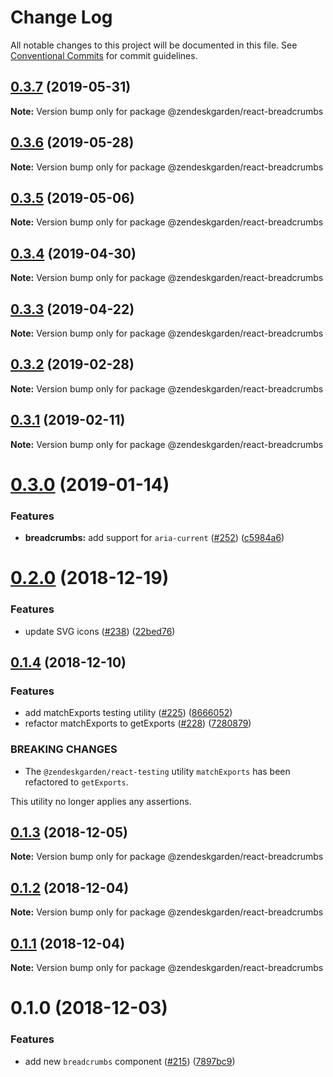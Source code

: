# Change Log

All notable changes to this project will be documented in this file.
See [Conventional Commits](https://conventionalcommits.org) for commit guidelines.

## [0.3.7](https://github.com/zendeskgarden/react-components/compare/@zendeskgarden/react-breadcrumbs@0.3.6...@zendeskgarden/react-breadcrumbs@0.3.7) (2019-05-31)

**Note:** Version bump only for package @zendeskgarden/react-breadcrumbs





## [0.3.6](https://github.com/zendeskgarden/react-components/compare/@zendeskgarden/react-breadcrumbs@0.3.5...@zendeskgarden/react-breadcrumbs@0.3.6) (2019-05-28)

**Note:** Version bump only for package @zendeskgarden/react-breadcrumbs





## [0.3.5](https://github.com/zendeskgarden/react-components/compare/@zendeskgarden/react-breadcrumbs@0.3.4...@zendeskgarden/react-breadcrumbs@0.3.5) (2019-05-06)

**Note:** Version bump only for package @zendeskgarden/react-breadcrumbs





## [0.3.4](https://github.com/zendeskgarden/react-components/compare/@zendeskgarden/react-breadcrumbs@0.3.3...@zendeskgarden/react-breadcrumbs@0.3.4) (2019-04-30)

**Note:** Version bump only for package @zendeskgarden/react-breadcrumbs





## [0.3.3](https://github.com/zendeskgarden/react-components/compare/@zendeskgarden/react-breadcrumbs@0.3.2...@zendeskgarden/react-breadcrumbs@0.3.3) (2019-04-22)

**Note:** Version bump only for package @zendeskgarden/react-breadcrumbs





## [0.3.2](https://github.com/zendeskgarden/react-components/compare/@zendeskgarden/react-breadcrumbs@0.3.1...@zendeskgarden/react-breadcrumbs@0.3.2) (2019-02-28)

**Note:** Version bump only for package @zendeskgarden/react-breadcrumbs





## [0.3.1](https://github.com/zendeskgarden/react-components/compare/@zendeskgarden/react-breadcrumbs@0.3.0...@zendeskgarden/react-breadcrumbs@0.3.1) (2019-02-11)

**Note:** Version bump only for package @zendeskgarden/react-breadcrumbs





# [0.3.0](https://github.com/zendeskgarden/react-components/compare/@zendeskgarden/react-breadcrumbs@0.2.0...@zendeskgarden/react-breadcrumbs@0.3.0) (2019-01-14)


### Features

* **breadcrumbs:** add support for `aria-current` ([#252](https://github.com/zendeskgarden/react-components/issues/252)) ([c5984a6](https://github.com/zendeskgarden/react-components/commit/c5984a6))





# [0.2.0](https://github.com/zendeskgarden/react-components/compare/@zendeskgarden/react-breadcrumbs@0.1.4...@zendeskgarden/react-breadcrumbs@0.2.0) (2018-12-19)


### Features

* update SVG icons ([#238](https://github.com/zendeskgarden/react-components/issues/238)) ([22bed76](https://github.com/zendeskgarden/react-components/commit/22bed76))





## [0.1.4](https://github.com/zendeskgarden/react-components/compare/@zendeskgarden/react-breadcrumbs@0.1.3...@zendeskgarden/react-breadcrumbs@0.1.4) (2018-12-10)


### Features

* add matchExports testing utility ([#225](https://github.com/zendeskgarden/react-components/issues/225)) ([8666052](https://github.com/zendeskgarden/react-components/commit/8666052))
* refactor matchExports to getExports ([#228](https://github.com/zendeskgarden/react-components/issues/228)) ([7280879](https://github.com/zendeskgarden/react-components/commit/7280879))


### BREAKING CHANGES

* The `@zendeskgarden/react-testing` utility `matchExports` has been refactored to `getExports`.

This utility no longer applies any assertions.





## [0.1.3](https://github.com/zendeskgarden/react-components/compare/@zendeskgarden/react-breadcrumbs@0.1.2...@zendeskgarden/react-breadcrumbs@0.1.3) (2018-12-05)

**Note:** Version bump only for package @zendeskgarden/react-breadcrumbs





## [0.1.2](https://github.com/zendeskgarden/react-components/compare/@zendeskgarden/react-breadcrumbs@0.1.1...@zendeskgarden/react-breadcrumbs@0.1.2) (2018-12-04)

**Note:** Version bump only for package @zendeskgarden/react-breadcrumbs





## [0.1.1](https://github.com/zendeskgarden/react-components/compare/@zendeskgarden/react-breadcrumbs@0.1.0...@zendeskgarden/react-breadcrumbs@0.1.1) (2018-12-04)

**Note:** Version bump only for package @zendeskgarden/react-breadcrumbs





# 0.1.0 (2018-12-03)


### Features

* add new `breadcrumbs` component ([#215](https://github.com/zendeskgarden/react-components/issues/215)) ([7897bc9](https://github.com/zendeskgarden/react-components/commit/7897bc9))
